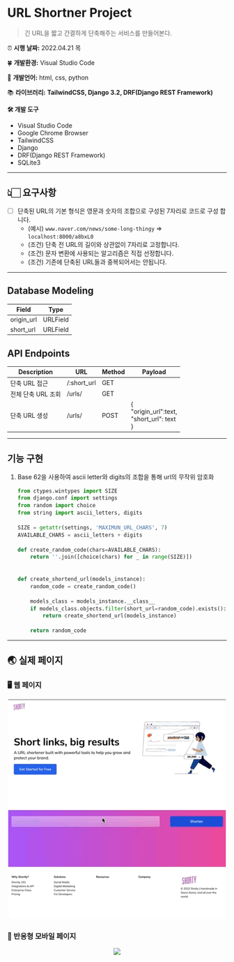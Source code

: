 # URL Shortner Project

> 긴 URL을 짧고 간결하게 단축해주는 서비스를 만들어본다.

⏰ **시행 날짜:** 2022.04.21 목

🍀 **개발환경:** Visual Studio Code

👄 **개발언어:** html, css, python

📚 **라이브러리:** **TailwindCSS, Django 3.2,  DRF(Django REST Framework)**

**🛠 개발 도구** 

- Visual Studio Code
- Google Chrome Browser
- TailwindCSS
- Django
- DRF(Django REST Framework)
- SQLite3

---

## 👆🏻 요구사항

- [ ] 단축된 URL의 기본 형식은 영문과 숫자의 조합으로 구성된 7자리로 코드로 구성 합니다.
  - (예시) `www.naver.com/news/some-long-thingy` ⇒ `localhost:8000/a8bxL0`
  - (조건) 단축 전 URL의 길이와 상관없이 7자리로 고정합니다.
  - (조건) 문자 변환에 사용되는 알고리즘은 직접 선정합니다.
  - (조건) 기존에 단축된 URL들과 중복되어서는 안됩니다.

---

## Database Modeling

| Field      | Type     |
| ---------- | -------- |
| origin_url | URLField |
| short_url  | URLField |

## API Endpoints

| Description        | URL         | Method | Payload                                                 |
| ------------------ | ----------- | ------ | ------------------------------------------------------- |
| 단축 URL 접근      | /:short_url | GET    |                                                         |
| 전체 단축 URL 조회 | /urls/      | GET    |                                                         |
| 단축 URL 생성      | /urls/      | POST   | {<br />"origin_url":text,<br />"short_url": text<br />} |

---

## 기능 구현

1. Base 62을 사용하여 ascii letter와 digits의 조합을 통해 url의 무작위 암호화

   ```python
   from ctypes.wintypes import SIZE
   from django.conf import settings
   from random import choice
   from string import ascii_letters, digits
   
   SIZE = getattr(settings, 'MAXIMUN_URL_CHARS', 7)
   AVAILABLE_CHARS = ascii_letters + digits
   
   def create_random_code(chars=AVAILABLE_CHARS):
       return ''.join([choice(chars) for _ in range(SIZE)])
   
   
   def create_shortend_url(models_instance):
       random_code = create_random_code()
   
       models_class = models_instance.__class__
       if models_class.objects.filter(short_url=random_code).exists():
           return create_shortend_url(models_instance)
       
       return random_code
   ```



---

## 🌏 실제 페이지 

### 🖥 웹 페이지

<div align="center">
  <img src="README.assets/Apr-22-2022 02-43-15.gif" width=500 />
</div>

### 📱 반응형 모바일 페이지
<div align="center">
  <img src="README.assets/Apr-22-2022 02-58-47-0563968.gif" width=300 />
</div>
